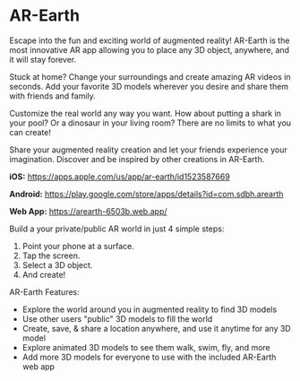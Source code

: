 # AR-Earth

Escape into the fun and exciting world of augmented reality! AR-Earth is the most innovative AR app allowing you to place any 3D object, anywhere, and it will stay forever.

Stuck at home? Change your surroundings and create amazing AR videos in seconds. Add your favorite 3D models wherever you desire and share them with friends and family.

Customize the real world any way you want. How about putting a shark in your pool? Or a dinosaur in your living room? There are no limits to what you can create!

Share your augmented reality creation and let your friends experience your imagination. Discover and be inspired by other creations in AR-Earth.

**iOS:** https://apps.apple.com/us/app/ar-earth/id1523587669

**Android:** https://play.google.com/store/apps/details?id=com.sdbh.arearth

**Web App:** https://arearth-6503b.web.app/

Build a your private/public AR world in just 4 simple steps:

1. Point your phone at a surface.
2. Tap the screen.
3. Select a 3D object.
4. And create!

AR-Earth Features:

- Explore the world around you in augmented reality to find 3D models
- Use other users "public" 3D models to fill the world
- Create, save, & share a location anywhere, and use it anytime for any 3D model
- Explore animated 3D models to see them walk, swim, fly, and more
- Add more 3D models for everyone to use with the included AR-Earth web app
